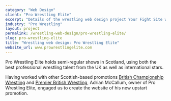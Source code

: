 ```yaml
---
category: "Web Design"
client: "Pro Wrestling Elite"
excerpt: "Details of the wrestling web design project Your Fight Site worked on with Pro Wrestling Elite."
industry: "Pro Wrestling"
layout: project
permalink: /wrestling-web-design/pro-wrestling-elite/
slug: pro-wrestling-elite
title: "Wrestling web design: Pro Wrestling Elite"
website_url: www.prowrestlingelite.com
---
```

<p>Pro Wrestling Elite holds semi-regular shows in Scotland, using both the best professional wrestling talent from the UK as well as international stars.</p>
<p>Having worked with other Scottish-based promotions <a href="/wrestling-web-design/british-championship-wrestling/">British Championship Wrestling</a> and <a href="/wrestling-web-design/premier-british-wrestling">Premier British Wrestling</a>, Adrian McCallum, owner of Pro Wrestling Elite, engaged us to create the website of his new upstart promotion.</p>
